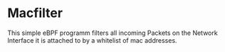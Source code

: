 # Macfilter
This simple eBPF programm filters all incoming Packets on the Network Interface it is attached to by a whitelist of mac addresses.
